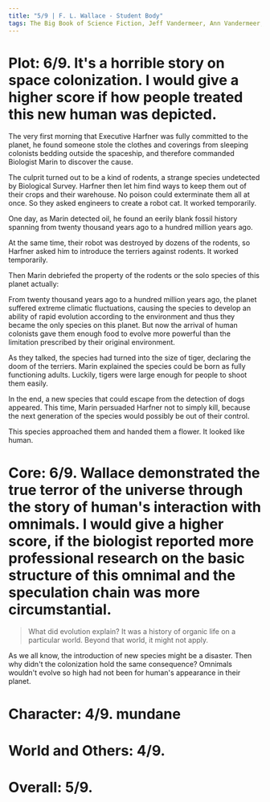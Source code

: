 ```yaml
---
title: "5/9 | F. L. Wallace - Student Body"
tags: The Big Book of Science Fiction, Jeff Vandermeer, Ann Vandermeer, short story, novelette, science fiction, 1915-2004, 1953
---
```


# Plot: 6/9. It's a horrible story on space colonization. I would give a higher score if how people treated this new human was depicted.
The very first morning that Executive Harfner was fully committed to the planet, he found someone stole the clothes and coverings from sleeping colonists bedding outside the spaceship, and therefore commanded Biologist Marin to discover the cause.

The culprit turned out to be a kind of rodents, a strange species undetected by Biological Survey. Harfner then let him find ways to keep them out of their crops and their warehouse. No poison could exterminate them all at once. So they asked engineers to create a robot cat. It worked temporarily.

One day, as Marin detected oil, he found an eerily blank fossil history spanning from twenty thousand years ago to a hundred million years ago.

At the same time, their robot was destroyed by dozens of the rodents, so Harfner asked him to introduce the terriers against rodents. It worked temporarily.

Then Marin debriefed the property of the rodents or the solo species of this planet actually:

From twenty thousand years ago to a hundred million years ago, the planet suffered extreme climatic fluctuations, causing the species to develop an ability of rapid evolution according to the environment and thus they became the only species on this planet. But now the arrival of human colonists gave them enough food to evolve more powerful than the limitation prescribed by their original environment.

As they talked, the species had turned into the size of tiger, declaring the doom of the terriers. Marin explained the species could be born as fully functioning adults. Luckily, tigers were large enough for people to shoot them easily.

In the end, a new species that could escape from the detection of dogs appeared. This time, Marin persuaded Harfner not to simply kill, because the next generation of the species would possibly be out of their control. 

This species approached them and handed them a flower. It looked like human.


# Core: 6/9.  Wallace demonstrated the true terror of the universe through the story of human's interaction with omnimals. I would give a higher score, if the biologist reported more professional research on the basic structure of this omnimal and the speculation chain was more circumstantial.
> What did evolution explain? It was a history of organic life on a particular world. Beyond that world, it might not apply.

As we all know, the introduction of new species might be a disaster. Then why didn't the colonization hold the same consequence? Omnimals wouldn't evolve so high had not been for human's appearance in their planet.

# Character: 4/9. mundane



# World and Others: 4/9. 



# Overall: 5/9. 


